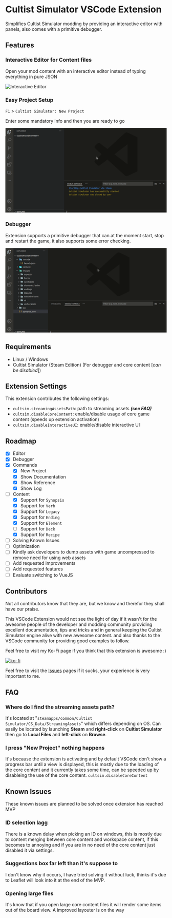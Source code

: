 # Cultist Simulator VSCode Extension

Simplifies Cultist Simulator modding by providing an interactive editor with panels, also comes with a primitive debugger.

## Features

### Interactive Editor for Content files
Open your mod content with an interactive editor instead of typing everything in pure JSON

![Interactive Editor](media/readme/editor.gif)

### Easy Project Setup

`F1` > `Cultist Simulator: New Project`

Enter some mandatory info and then you are ready to go

![Easy Setup](media/readme/easy-setup.gif)

### Debugger
Extension supports a primitive debugger that can at the moment start, stop and restart the game, it also supports some error checking.

![Debugger](media/readme/debugger.gif)

## Requirements

* Linux / Windows
* Cultist Simulator (Steam Edition) (For debugger and core content [*can be disabled*])

## Extension Settings

This extension contributes the following settings:

* `cultsim.streamingAssetsPath`: path to streaming assets ***(see FAQ)***
* `cultsim.disableCoreContent`: enable/disable usage of core game content (speeds up extension activation)
* `cultsim.disableInteractiveUI`: enable/disable interactive UI

## Roadmap

* [x] Editor
* [x] Debugger
* [x] Commands
  * [x] New Project
  * [x] Show Documentation
  * [x] Show Reference
  * [x] Show Log
* [ ] Content
  * [x] Support for `Synopsis`
  * [x] Support for `Verb`
  * [x] Support for `Legacy`
  * [x] Support for `Ending`
  * [x] Support for `Element`
  * [ ] Support for `Deck`
  * [x] Support for `Recipe`
* [ ] Solving Known Issues
* [ ] Optimization
* [ ] Kindly ask developers to dump assets with game uncompressed to remove need for using web assets
* [ ] Add requested improvements
* [ ] Add requested features
* [ ] Evaluate switching to VueJS

## Contributors
Not all contributors know that they are, but we know and therefor they shall have our praise.

This VSCode Extension would not see the light of day if it wasn't for the awesome people of the developer and modding
community providing excellent documentation, tips and tricks and in general keeping the Cultist Simulator
engine alive with new awesome content. and also thanks to the VSCode community for providing good examples to follow.


Feel free to visit my Ko-Fi page if you think that this extension is awesome :)

[![ko-fi](https://ko-fi.com/img/githubbutton_sm.svg)](https://ko-fi.com/T6T0AST2M)

Feel free to visit the [Issues]([da](https://github.com/Tiinusen/vscode-cultsim/issues)) pages if it sucks, your experience is very important to me.

## FAQ

### Where do I find the streaming assets path?

It's located at "`steamapps/common/Cultist Simulator/CS_Data/StreamingAssets`" which differs depending on OS.
Can easily be located by launching **Steam** and **right-click** on **Cultist Simulator** then go to
**Local Files** and **left-click** on **Browse**.

### I press "New Project" nothing happens

It's because the extension is activating and by default VSCode don't show a progress bar until a view is displayed,
this is mostly due to the loading of the core content and it currently takes some time, can be speeded up by disableing
the use of the core content. `cultsim.disableCoreContent`

## Known Issues

These known issues are planned to be solved once extension has reached MVP

### ID selection lagg
There is a known delay when picking an ID on windows, this is mostly due to content merging between
core content and workspace content, if this becomes to annoying and if you are in no need of the core content
just disabled it via settings.

### Suggestions box far left than it's suppose to
I don't know why it occurs, I have tried solving it without luck, thinks it's due to Leaflet will look into it at the end of the MVP.

### Opening large files
It's know that if you open large core content files it will render some items out of the board view.
A improved layouter is on the way